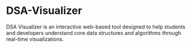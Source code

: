 # DSA-Visualizer
DSA Visualizer is an interactive web-based tool designed to help students and developers understand core data structures and algorithms through real-time visualizations. 
